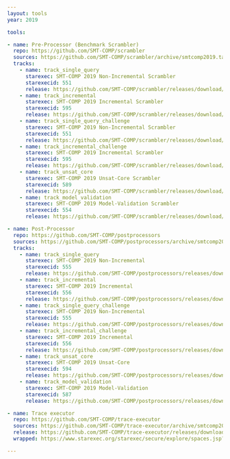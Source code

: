 ```yaml
---
layout: tools
year: 2019

tools:

- name: Pre-Processor (Benchmark Scrambler)
  repo: https://github.com/SMT-COMP/scrambler
  sources: https://github.com/SMT-COMP/scrambler/archive/smtcomp2019.tar.gz
  tracks:
    - name: track_single_query
      starexec: SMT-COMP 2019 Non-Incremental Scrambler
      starexecid: 551
      release: https://github.com/SMT-COMP/scrambler/releases/download/smtcomp2019/SMT-COMP-2019-non-incremental-scrambler.tar.xz
    - name: track_incremental
      starexec: SMT-COMP 2019 Incremental Scrambler
      starexecid: 595
      release: https://github.com/SMT-COMP/scrambler/releases/download/smtcomp2019/SMT-COMP-2019-incremental-scrambler.tar.xz
    - name: track_single_query_challenge
      starexec: SMT-COMP 2019 Non-Incremental Scrambler
      starexecid: 551
      release: https://github.com/SMT-COMP/scrambler/releases/download/smtcomp2019/SMT-COMP-2019-non-incremental-scrambler.tar.xz
    - name: track_incremental_challenge
      starexec: SMT-COMP 2019 Incremental Scrambler
      starexecid: 595
      release: https://github.com/SMT-COMP/scrambler/releases/download/smtcomp2019/SMT-COMP-2019-incremental-scrambler.tar.xz
    - name: track_unsat_core
      starexec: SMT-COMP 2019 Unsat-Core Scrambler
      starexecid: 589
      release: https://github.com/SMT-COMP/scrambler/releases/download/smtcomp2019/SMT-COMP-2019-unsat-core-scrambler.tar.xz
    - name: track_model_validation
      starexec: SMT-COMP 2019 Model-Validation Scrambler
      starexecid: 554
      release: https://github.com/SMT-COMP/scrambler/releases/download/smtcomp2019/SMT-COMP-2019-model-validation-scrambler.tar.xz

- name: Post-Processor
  repo: https://github.com/SMT-COMP/postprocessors
  sources: https://github.com/SMT-COMP/postprocessors/archive/smtcomp2019.tar.gz
  tracks:
    - name: track_single_query
      starexec: SMT-COMP 2019 Non-Incremental
      starexecid: 555
      release: https://github.com/SMT-COMP/postprocessors/releases/download/smtcomp2019/SMT-COMP-2019-non-incremental-post-processor.tar.xz
    - name: track_incremental
      starexec: SMT-COMP 2019 Incremental
      starexecid: 556
      release: https://github.com/SMT-COMP/postprocessors/releases/download/smtcomp2019/SMT-COMP-2019-incremental-post-processor.tar.xz
    - name: track_single_query_challenge
      starexec: SMT-COMP 2019 Non-Incremental
      starexecid: 555
      release: https://github.com/SMT-COMP/postprocessors/releases/download/smtcomp2019/SMT-COMP-2019-non-incremental-post-processor.tar.xz
    - name: track_incremental_challenge
      starexec: SMT-COMP 2019 Incremental
      starexecid: 556
      release: https://github.com/SMT-COMP/postprocessors/releases/download/smtcomp2019/SMT-COMP-2019-incremental-post-processor.tar.xz
    - name: track_unsat_core
      starexec: SMT-COMP 2019 Unsat-Core
      starexecid: 594
      release: https://github.com/SMT-COMP/postprocessors/releases/download/smtcomp2019/SMT-COMP-2019-unsat-core-post-processor.tar.xz
    - name: track_model_validation
      starexec: SMT-COMP 2019 Model-Validation
      starexecid: 587
      release: https://github.com/SMT-COMP/postprocessors/releases/download/smtcomp2019/SMT-COMP-2019-model-validation-post-processor.tar.xz

- name: Trace executor
  repo: https://github.com/SMT-COMP/trace-executor
  sources: https://github.com/SMT-COMP/trace-executor/archive/smtcomp2019.tar.gz
  release: https://github.com/SMT-COMP/trace-executor/releases/download/smtcomp2019/SMT-COMP-2019-trace-executor.tar.xz
  wrapped: https://www.starexec.org/starexec/secure/explore/spaces.jsp?id=369598

---
```

